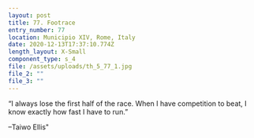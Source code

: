 ```yaml
---
layout: post
title: 77. Footrace
entry_number: 77
location: Municipio XIV, Rome, Italy
date: 2020-12-13T17:37:10.774Z
length_layout: X-Small
component_type: s_4
file: /assets/uploads/th_5_77_1.jpg
file_2: ""
file_3: ""
---
```

“I always lose the first half of the race. When I have competition to beat, I know exactly how fast I have to run.” 

–Taiwo Ellis"
